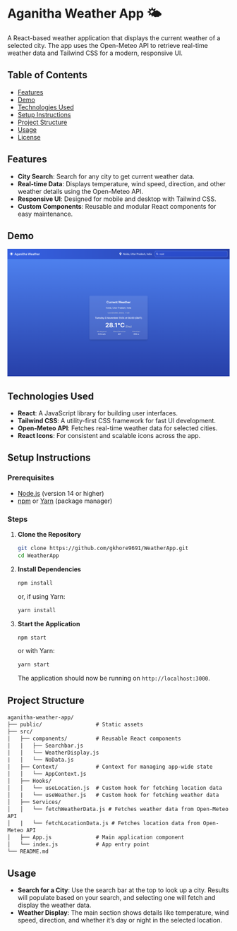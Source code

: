 # Aganitha Weather App 🌤️

A React-based weather application that displays the current weather of a selected city. The app uses the Open-Meteo API to retrieve real-time weather data and Tailwind CSS for a modern, responsive UI.

## Table of Contents

- [Features](#features)
- [Demo](#demo)
- [Technologies Used](#technologies-used)
- [Setup Instructions](#setup-instructions)
- [Project Structure](#project-structure)
- [Usage](#usage)
- [License](#license)

## Features

- **City Search**: Search for any city to get current weather data.
- **Real-time Data**: Displays temperature, wind speed, direction, and other weather details using the Open-Meteo API.
- **Responsive UI**: Designed for mobile and desktop with Tailwind CSS.
- **Custom Components**: Reusable and modular React components for easy maintenance.

## Demo

![Aganitha Weather App Screenshot](screenshot.png)

## Technologies Used

- **React**: A JavaScript library for building user interfaces.
- **Tailwind CSS**: A utility-first CSS framework for fast UI development.
- **Open-Meteo API**: Fetches real-time weather data for selected cities.
- **React Icons**: For consistent and scalable icons across the app.

## Setup Instructions

### Prerequisites

- [Node.js](https://nodejs.org/) (version 14 or higher)
- [npm](https://npmjs.com/) or [Yarn](https://yarnpkg.com/) (package manager)

### Steps

1. **Clone the Repository**

   ```bash
   git clone https://github.com/gkhore9691/WeatherApp.git
   cd WeatherApp
   ```

2. **Install Dependencies**

   ```bash
   npm install
   ```

   or, if using Yarn:

   ```bash
   yarn install
   ```

3. **Start the Application**

   ```bash
   npm start
   ```

   or with Yarn:

   ```bash
   yarn start
   ```

   The application should now be running on `http://localhost:3000`.

## Project Structure

```plaintext
aganitha-weather-app/
├── public/                 # Static assets
├── src/
│   ├── components/         # Reusable React components
│   │   ├── Searchbar.js
│   │   └── WeatherDisplay.js
|   │   └── NoData.js
│   ├── Context/            # Context for managing app-wide state
│   │   └── AppContext.js
│   ├── Hooks/
│   │   └── useLocation.js  # Custom hook for fetching location data
│   |   └── useWeather.js   # Custom hook for fetching weather data
│   ├── Services/
│   │   └── fetchWeatherData.js # Fetches weather data from Open-Meteo API
│   |   └── fetchLocationData.js # Fetches location data from Open-Meteo API
│   ├── App.js              # Main application component
│   └── index.js            # App entry point
└── README.md
```

## Usage

- **Search for a City**: Use the search bar at the top to look up a city. Results will populate based on your search, and selecting one will fetch and display the weather data.
- **Weather Display**: The main section shows details like temperature, wind speed, direction, and whether it’s day or night in the selected location.